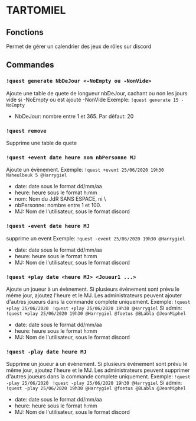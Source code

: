 # TARTOMIEL

## Fonctions
Permet de gérer un calendrier des jeux de rôles sur discord

## Commandes

### `!quest generate NbDeJour <-NoEmpty ou -NonVide>`
Ajoute une table de quete de longueur nbDeJour, cachant ou non les jours vide si -NoEmpty ou  est ajouté -NonVide
Exemple: `!quest generate 15 -NoEmpty`
* NbDeJour: nombre entre 1 et 365. Par défaut: 20

### `!quest remove`
Supprime une table de quete

### `!quest +event date heure nom nbPersonne MJ`
Ajoute un évènement.
Exemple: `!quest +event 25/06/2020 19h30 Naheulbeuk 5 @Harrygiel`
* date: date sous le format dd/mm/aa
* heure: heure sous le format h:mm
* nom: Nom du JdR SANS ESPACE, ni \
* nbPersonne: nombre entre 1 et 100.
* MJ: Nom de l'utilisateur, sous le format discord

### `!quest -event date heure MJ`
supprime un event
Exemple: `!quest -event 25/06/2020 19h30 @Harrygiel`
* date: date sous le format dd/mm/aa
* heure: heure sous le format h:mm
* MJ: Nom de l'utilisateur, sous le format discord

### `!quest +play date <heure MJ> <Joueur1 ...>`
Ajoute un joueur à un évènement. Si plusieurs événement sont prévu le même jour, ajoutez l'heure et le MJ.
Les administrateurs peuvent ajouter d'autres joueurs dans la commande complete uniquement.
Exemple: `!quest +play 25/06/2020 `
         `!quest +play 25/06/2020 19h30 @Harrygiel`
         Si admin: `!quest +play 25/06/2020 19h30 @Harrygiel @foetus @BLabla @JeanMiphel`
* date: date sous le format dd/mm/aa
* heure: heure sous le format h:mm
* MJ: Nom de l'utilisateur, sous le format discord

### `!quest -play date heure MJ`
Supprime un joueur à un évènement. Si plusieurs événement sont prévu le même jour, ajoutez l'heure et le MJ.
Les administrateurs peuvent supprimer d'autres joueurs dans la commande complete uniquement.
Exemple: `!quest -play 25/06/2020 `
         `!quest -play 25/06/2020 19h30 @Harrygiel`
         Si admin: `!quest -play 25/06/2020 19h30 @Harrygiel @foetus @BLabla @JeanMiphel`
* date: date sous le format dd/mm/aa
* heure: heure sous le format h:mm
* MJ: Nom de l'utilisateur, sous le format discord

